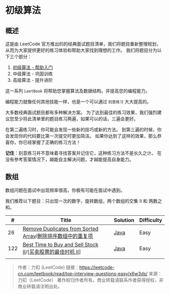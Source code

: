 # 初级算法

## 概述
这是由 LeetCode 官方推出的的经典面试题目清单，我们将题目重新整理规划，从而为大家提供更好的练习体验和帮助大家找到理想的工作。 我们将题目分为以下三个部分：

1. [初级算法 - 帮助入门](https://github.com/LiLittleCat/leetcode-solutions/blob/master/leetbook/top-interview-questions-easy.md)
2. 中级算法 - 巩固训练
3. 高级算法 - 提升进阶

这一系列 `LeetBook` 将帮助您掌握算法及数据结构，并提高您的编程能力。

编程能力就像任何其他技能一样，也是一个可以通过 `刻意练习` 大大提高的。

大多数经典面试题目都有多种解决方案。 为了达到最佳的练习效果，我们强烈建议您至少将此清单里的题目练习两遍，如果可以的话，三遍会更好。

在第二遍练习时，你可能会发现一些新的技巧或新的方法。 到第三遍的时候，你会发现你的代码要比第一次提交时更加简洁。 如果你达到了这样的效果，那么恭喜你，你已经掌握了正确的练习方法！

**记住**：刻意练习并不意味着寻找答案并记住它，这种练习方法不是长久之计。 在没有参考答案情况下，越能自主解决问题，才越能提高自身能力。

## 数组

数组问题在面试中出现频率很高，你极有可能在面试中遇到。

我们推荐以下题目：只出现一次的数字，旋转数组，两个数组的交集 II 和 两数之和。

| #    | Title                                                        | Solution                                                     | Difficulty |
| ---- | ------------------------------------------------------------ | ------------------------------------------------------------ | :--------- |
| 26   | [Remove Duplicates from Sorted Array](https://leetcode.com/problems/remove-duplicates-from-sorted-array/)/[删除排序数组中的重复项](https://leetcode-cn.com/problems/remove-duplicates-from-sorted-array/) | [Java](https://github.com/LiLittleCat/leetcode-solutions/blob/master/leetcode/0026-remove-duplicates-from-sorted-array/Solution.md) | Easy       |
| 122  | [Best Time to Buy and Sell Stock II](https://leetcode.com/problems/best-time-to-buy-and-sell-stock-ii/)/[[买卖股票的最佳时机 II](https://leetcode-cn.com/problems/best-time-to-buy-and-sell-stock-ii/)] | [Java](https://github.com/LiLittleCat/leetcode-solutions/blob/master/leetcode/0122-best-time-to-buy-and-sell-stock-ii/Solution.md) | Easy       |
|      |                                                              |                                                              |            |



> 作者：力扣 (LeetCode)
链接：https://leetcode-cn.com/leetbook/read/top-interview-questions-easy/x6w3ds/
来源：力扣（LeetCode）
著作权归作者所有。商业转载请联系作者获得授权，非商业转载请注明出处。

